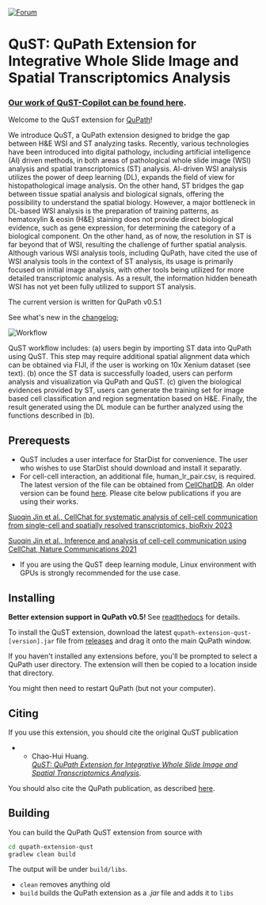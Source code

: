 [![Forum](https://img.shields.io/badge/forum-image.sc-green)](https://forum.image.sc/tag/qupath)

# QuST: QuPath Extension for Integrative Whole Slide Image and Spatial Transcriptomics Analysis

### [Our work of QuST-Copilot can be found here](./README_qustllm.md).

Welcome to the QuST extension for [QuPath](http://qupath.github.io)!

We introduce QuST, a QuPath extension designed to bridge the gap between H&E WSI and ST analyzing tasks. 
Recently, various technologies have been introduced into digital pathology, including artificial intelligence (AI) driven methods, in both areas of pathological whole slide image (WSI) analysis and spatial transcriptomics (ST) analysis. AI-driven WSI analysis utilizes the power of deep learning (DL), expands the field of view for histopathological image analysis.  On the other hand, ST bridges the gap between tissue spatial analysis and biological signals, offering the possibility to understand the spatial biology. However, a major bottleneck in DL-based WSI analysis is the preparation of training patterns, as hematoxylin & eosin (H&E) staining does not provide direct biological evidence, such as gene expression, for determining the category of a biological component. On the other hand, as of now, the resolution in ST is far beyond that of WSI, resulting the challenge of further spatial analysis. Although various WSI analysis tools, including QuPath, have cited the use of WSI analysis tools in the context of ST analysis, its usage is primarily focused on initial image analysis, with other tools being utilized for more detailed transcriptomic analysis. As a result, the information hidden beneath WSI has not yet been fully utilized to support ST analysis.

The current version is written for QuPath v0.5.1

See what's new in the [changelog](CHANGELOG.md);

![Workflow](./artifacts/qustwsi_diagram.png)

QuST workflow includes: (a) users begin by importing ST data into QuPath using QuST. This step may require additional spatial alignment data which can be obtained via FIJI, if the user is working on 10x Xenium dataset (see text). (b) once the ST data is successfully loaded, users can perform analysis and visualization via QuPath and QuST. (c) given the biological evidences provided by ST, users can generate the training set for image based cell classification and region segmentation based on H\&E. Finally, the result generated using the DL module can be further analyzed using the functions described in (b).

## Prerequests

- QuST includes a user interface for StarDist for convenience. The user who wishes to use StarDist should download and install it separatly.
- For cell-cell interaction, an additional file, human_lr_pair.csv, is required. The latest version of the file can be obtained from [CellChatDB](https://github.com/jinworks/CellChat/tree/main). An older version can be found [here](./cci_datasets/human_lr_pair.csv). Please cite below publications if you are using their works.

[Suoqin Jin et al., CellChat for systematic analysis of cell-cell communication from single-cell and spatially resolved transcriptomics, bioRxiv 2023](https://biorxiv.org/cgi/content/short/2023.11.05.565674v1)

[Suoqin Jin et al., Inference and analysis of cell-cell communication using CellChat, Nature Communications 2021](https://www.nature.com/articles/s41467-021-21246-9)

- If you are using the QuST deep learning module, Linux environment with GPUs is strongly recommended for the use case.


## Installing

**Better extension support in QuPath v0.5!**
See [readthedocs](https://qupath.readthedocs.io/en/0.5/docs/intro/extensions.html) for details.

To install the QuST extension, download the latest `qupath-extension-qust-[version].jar` file from [releases](https://github.com/qupath/qupath-extension-qust/releases) and drag it onto the main QuPath window.

If you haven't installed any extensions before, you'll be prompted to select a QuPath user directory.
The extension will then be copied to a location inside that directory.

You might then need to restart QuPath (but not your computer).


## Citing

If you use this extension, you should cite the original QuST publication

- - Chao-Hui Huang.  
[*QuST: QuPath Extension for Integrative Whole Slide Image and Spatial Transcriptomics Analysis*](https://arxiv.org/abs/2406.01613).  

You should also cite the QuPath publication, as described [here](https://qupath.readthedocs.io/en/stable/docs/intro/citing.html).


## Building

You can build the QuPath QuST extension from source with

```bash
cd qupath-extension-qust
gradlew clean build
```

The output will be under `build/libs`.

* `clean` removes anything old
* `build` builds the QuPath extension as a *.jar* file and adds it to `libs`